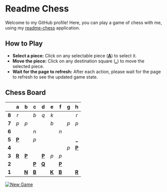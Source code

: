 # Readme Chess

Welcome to my GitHub profile! Here, you can play a game of chess with me, using my [readme-chess](https://github.com/grim-kalman/readme-chess) application.

## How to Play

- **Select a piece:** Click on any selectable piece ([**A**]()) to select it.
- **Move the piece:** Click on any destination square ([**_**]()) to move the selected piece.
- **Wait for the page to refresh:** After each action, please wait for the page to refresh to see the updated game state.

## Chess Board
|     |  a  |  b  |  c  |  d  |  e  |  f  |  g  |  h  |
|:---:|:---:|:---:|:---:|:---:|:---:|:---:|:---:|:---:|
|  **8**  |  _r_  |     |  _b_  |  _q_  |  _k_  |     |     |  _r_  |
|  **7**  |  _p_  |  _p_  |     |     |  _b_  |     |  _p_  |  _p_  |
|  **6**  |     |     |  _n_  |     |     |  _n_  |     |     |
|  **5**  |  [**P**](https://readmechess.azurewebsites.net/select?square=a5)  |     |  _p_  |     |     |     |     |  [_](https://readmechess.azurewebsites.net/play?move=h4h5)  |
|  **4**  |     |     |     |     |     |     |  _p_  |  [**P**](https://readmechess.azurewebsites.net/select?square=h4)  |
|  **3**  |  [**R**](https://readmechess.azurewebsites.net/select?square=a3)  |  [**P**](https://readmechess.azurewebsites.net/select?square=b3)  |     |  [**P**](https://readmechess.azurewebsites.net/select?square=d3)  |  _p_  |  _p_  |     |     |
|  **2**  |     |     |  [**P**](https://readmechess.azurewebsites.net/select?square=c2)  |  [**Q**](https://readmechess.azurewebsites.net/select?square=d2)  |     |  [**P**](https://readmechess.azurewebsites.net/select?square=f2)  |     |     |
|  **1**  |     |  [**N**](https://readmechess.azurewebsites.net/select?square=b1)  |  [**B**](https://readmechess.azurewebsites.net/select?square=c1)  |     |  [**K**](https://readmechess.azurewebsites.net/select?square=e1)  |  [**B**](https://readmechess.azurewebsites.net/select?square=f1)  |     |  [**R**](https://readmechess.azurewebsites.net/select?square=h1)  |

[![New Game](https://img.shields.io/badge/New_Game-4CAF50)](https://readmechess.azurewebsites.net/new)